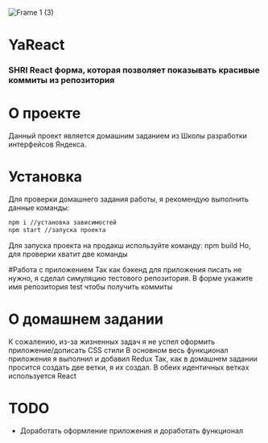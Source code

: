 ![Frame 1 (3)](https://user-images.githubusercontent.com/49750349/136716509-813cb0a8-855c-4b2c-8497-d04f00032df3.png)

# YaReact

<h3>
SHRI React форма, которая позволяет показывать красивые коммиты из репозитория
</h3>

# О проекте
Данный проект является домашним заданием из Школы разработки интерфейсов Яндекса.

# Установка
Для проверки домашнего задания работы, я рекомендую выполнить данные команды:
```bash
npm i //установка зависимостей
npm start //запуска проекта
```
Для запуска проекта на продакш используйте команду: npm build
Но, для проверки хватит две команды

#Работа с приложением
Так как бэкенд для приложения писать не нужно, я сделал симуляцию тестового репозитория. В форме укажите имя репозитория test чтобы получить коммиты

# О домашнем задании
К сожалению, из-за жизненных задач я не успел оформить приложение/дописать CSS стили
В основном весь функционал приложения я выполнил и добавил Redux
Так, как в домашнем задании просится создать две ветки, я их создал. В обеих идентичных ветках используется React

# TODO
- Доработать оформление приложения и доработать функционал